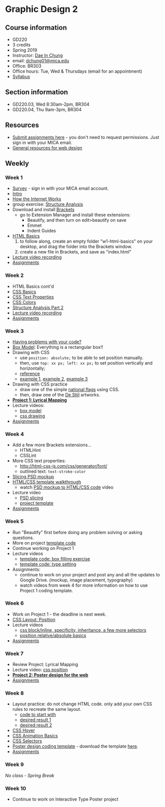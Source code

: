 # Graphic Design 2

## Course information
- GD220
- 3 credits
- Spring 2019
- Instructor: [Dae In Chung](http://paperdove.com)
- email: [dchung01@mica.edu](mailto:dchung01@mica.edu)
- Office: BR303
- Office hours: Tue, Wed & Thursdays (email for an appointment)
- [Syllabus](files/MICA-19SP-GD2-Syllabus.pdf)

## Section information
- GD220.03, Wed 8:30am-2pm, BR304
- GD220.04, Thu 9am-3pm, BR304

## Resources
- [Submit assignments here](https://drive.google.com/drive/folders/1L1erixjRVolRxHVgLNYEJQtIWOHqKXme?usp=sharing) - you don't need to request permissions. Just sign in with your MICA email.
- [General resources for web design](resources.md)



## Weekly
### Week 1
- [Survey](https://goo.gl/forms/JBcNToebZ27gAgH52) - sign in with your MICA email account.
- [Intro](lectures/w1-intro.md)
- [How the Internet Works](lectures/w1-how-the-internet-works.md)
- group exercise: [Structure Analysis](lectures/w1-structure-analysis.md)
- Download and install [Brackets](http://brackets.io)
  - go to Extension Manager and install these extensions:
    - Beautify, and then turn on edit>beautify on save
    - Emmet
    - Indent Guides
- [HTML Basics](lectures/w1-html-basics.md)
  1. to follow along, create an empty folder "w1-html-basics" on your desktop, and drag the folder into the Brackets window.
  1. create a new file in Brackets, and save as "index.html"
- [Lecture video recording](https://www.youtube.com/watch?v=NcXlFrxA1-8&feature=youtu.be)
- [Assignments](lectures/w1-assignments.md)


### Week 2
- HTML Basics cont'd
- [CSS Basics](lectures/w2-css-basics.md)
- [CSS Text Properties](lectures/w2-css-text.md)
- [CSS Colors](lectures/w2-css-colors.md)
- [Structure Analysis Part 2](lectures/w2-structure-analysis-2.md)
- [Lecture video recording](https://youtu.be/q5beO6AILgg)
- [Assignments](lectures/w2-assignments.md)


### Week 3
- [Having problems with your code?](lectures/w3-problem-solving-tips.md)
- [Box Model](lectures/w3-box-model.md): Everything is a rectangular box!!
- Drawing with CSS
  - use `position: absolute;` to be able to set position manually.
  - then, use `top: xx px; left: xx px;` to set position vertically and horizontally;
  - [reference](https://css-tricks.com/examples/ShapesOfCSS/)
  - [example 1](https://codepen.io/cdaein/pen/GrxLgw), [example 2](https://codepen.io/cdaein/pen/OWvjJY), [example 3](https://codepen.io/cdaein/pen/zNWBvG)
- Drawing with CSS practice
  - draw one of the simple [national flags](https://duckduckgo.com/?q=national+flag&atb=v97-3&iar=images&iax=images&ia=images) using CSS.
  - then, draw one of the [De Stijl](http://www.designishistory.com/1920/de-stijl/) artworks.
- **[Project 1: Lyrical Mapping](lectures/proj-lyrical-mapping.md)**
- Lecture videos:
  - [box model](https://youtu.be/kefB0qUZWsk)
  - [css drawing](https://youtu.be/qiXGNoP7x1k)
- [Assignments](lectures/w3-assignments.md)

### Week 4
- Add a few more Brackets extensions...
  - HTMLHint
  - CSSLint
- More CSS text properties:
  - http://html-css-js.com/css/generator/font/
  - outlined text: `text-stroke-color`
- [Slicing PSD mockup](lectures/w4-slice-psd-mockup.md)
- [HTML/CSS template walkthrough](lectures/w4-lyrics-template-walkthrough.md)
  - watch [PSD mockup to HTML/CSS code](https://www.youtube.com/watch?v=_Gj_Dm_05Qg) video
- Lecture video
  - [PSD slicing](https://youtu.be/bG6ufEGxdg4)
  - [project template](https://youtu.be/eZragps6h48)
- [Assignments](lectures/w4-assignments.md)


### Week 5
- Run "Beautify" first before doing any problem solving or asking questions. 
- More on project [template code](lectures/w4-lyrics-template-walkthrough.md)
- Continue working on Project 1
- Lecture videos
  - [template code: box filling exercise](https://youtu.be/-PK8CtUMZnw)
  - [template code: type setting](https://youtu.be/qt1v1IxiDek)
- Assignments: 
  - continue to work on your project and post any and all the updates to Google Drive. (mockup, image placement, typography)
  - watch videos from week 4 for more information on how to use Project 1 coding template.

### Week 6
- Work on Project 1 - the deadline is next week.
- [CSS Layout: Position](lectures/w6-css-layout-position.md)
- Lecture videos
  - [css block/inline, specificity, inheritance, a few more selectors](https://youtu.be/Q6ScFG0z4DQ)
  - [position relative/absolute basics](https://youtu.be/VKe-k76PjHU)
- [Assignments](lectures/w6-assignments.md)

### Week 7
- Review Project: Lyrical Mapping
- Lecture video: [css position](https://youtu.be/k2aa4Q344pg)
- **[Project 2: Poster design for the web](lectures/proj-poster.md)**
- [Assignments](lectures/w7-assignments.md)

### Week 8
- Layout practice: do not change HTML code. only add your own CSS rules to recreate the same layout.
  - [code to start with](http://codepen.io/cdaein/pen/vxNPme?editors=1000)
  - [desired result 1](images/layout-practice-sample-1.png)
  - [desired result 2](images/layout-practice-sample-2.png)
- [CSS Hover](lectures/w6-css-hover.md)
- [CSS Animation Basics](lectures/w8-css-animation-basics.md)
- [CSS Selectors](lectures/w8-css-selectors.md)
- [Poster design coding template](lectures/w7-poster-template.md) - download the template [here](files/web-poster-code-template.zip).
- [Assignments](lectures/w8-assignments.md)

### Week 9
*No class - Spring Break*


### Week 10
- Continue to work on Interactive Type Poster project

<!--
- [assignments](lectures/w10-assignments.md)

### Week 11
- Review project: Poster
- [CSS Layout: Float](lectures/w11-css-layout-float.md)
- **[Project 3: Event Website](lectures/proj-event.md)**
- Wireframing: 
  - [video 1](https://www.youtube.com/watch?v=8-vTd7GRk-w), 
  - [video 2](https://www.youtube.com/watch?v=PmmQjLqJQlY)
- Assignments
  - Prepare a PDF idea/research presentation for the final project. Refer to the brief above for more details.
  - [Presentation examples](http://mica-gd405.paperdove.com/2017/) from a different class (look at the final project PDFs.)

### Week 12
- review idea/research
- Tutorial sharing
- [assignments](lectures/w12-assignments.md)

### Week 13
- Review wireframes/mockups
- [How to show/hide elements using JavaScript](lectures/w13-show-hide.md)
  - basic info: https://www.w3schools.com/howto/howto_js_toggle_hide_show.asp
  - more info: https://www.w3schools.com/howto/howto_js_sidenav.asp
- [Assignments](lectures/w13-assignments.md)

### Week 14
- Review work-in-progress
- Work in class
- Assignments: Continue to work on the project. Build web pages with HTML/CSS. Do most work this week so that you have next week for problem solving and refinements.

### Week 15
- Course evaluation: check your email for the link.
- Review work-in-progress
- Work in class
- Assignments:
  - Finish the project.
  - Make sure you **test** before you submit. Test with different window size. Test on different computers.
  - Do not just show your website, but prepare to *talk* about your process and project (content and design). Pretend the audience doesn't know anything about your work.
  - Upload the finished project folder on Google Drive **before** class starts.
  
### Week 16
- Final critique

-->
